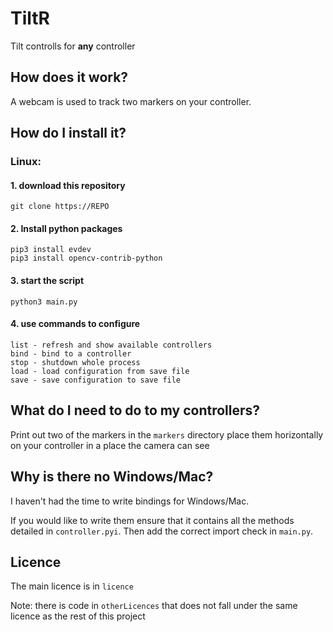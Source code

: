 # TiltR
Tilt controlls for **any** controller

## How does it work?
A webcam is used to track two markers on your controller.

## How do I install it?
### Linux:

#### 1. download this repository
```commandline
git clone https://REPO
```
#### 2. Install python packages
```commandline
pip3 install evdev
pip3 install opencv-contrib-python
```
#### 3. start the script
```commandline
python3 main.py
```
#### 4. use commands to configure
```commandline
list - refresh and show available controllers
bind - bind to a controller
stop - shutdown whole process
load - load configuration from save file
save - save configuration to save file
```

## What do I need to do to my controllers?
Print out two of the markers in the `markers` directory place them horizontally on your controller in a place the camera can see

## Why is there no Windows/Mac?
I haven't had the time to write bindings for Windows/Mac.

If you would like to write them ensure that it contains all the methods detailed in `controller.pyi`.
Then add the correct import check in `main.py`.

## Licence
The main licence is in `licence`

Note: there is code in `otherLicences` that does not fall under the same licence as the rest of this project
